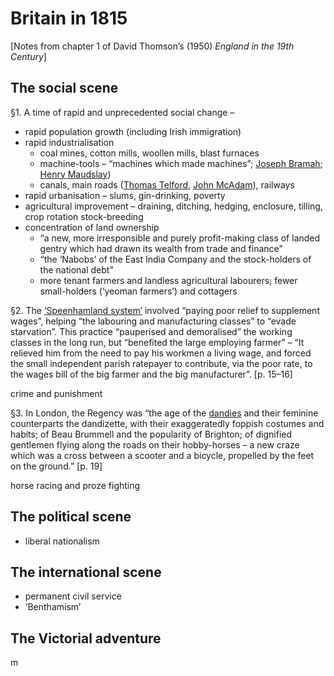 # Britain in 1815

[Notes from chapter 1 of David Thomson’s (1950) *England in the 19th Century*]

## The social scene

§1. A time of rapid and unprecedented social change –
- rapid population growth (including Irish immigration)
- rapid industrialisation
  - coal mines, cotton mills, woollen mills, blast furnaces
  - machine-tools – “machines which made machines”; [Joseph Bramah](https://en.wikipedia.org/wiki/Joseph_Bramah); [Henry Maudslay](https://en.wikipedia.org/wiki/Henry_Maudslay))
  - canals, main roads ([Thomas Telford](https://en.wikipedia.org/wiki/Thomas_Telford), [John McAdam](https://en.wikipedia.org/wiki/John_Loudon_McAdam)), railways
- rapid urbanisation – slums, gin-drinking, poverty
- agricultural improvement – draining, ditching, hedging, enclosure, tilling, crop rotation stock-breeding
- concentration of land ownership
  -  “a new, more irresponsible and purely profit-making class of landed gentry which had drawn its wealth from trade and finance”
  -  “the ‘Nabobs’ of the East India Company and the stock-holders of the national debt”
  -  more tenant farmers and landless agricultural labourers; fewer small-holders (‘yeoman farmers’) and cottagers

§2. The [‘Speenhamland system’](https://en.wikipedia.org/wiki/Speenhamland_system) involved “paying poor relief to supplement wages”, helping “the labouring and manufacturing classes” to “evade starvation”. This practice “pauperised and demoralised” the working classes in the long run, but “benefited the large employing farmer” – “It relieved him from the need to pay his workmen a living wage, and forced the small independent parish ratepayer to contribute, via the poor rate, to the wages bill of the big farmer and the big manufacturer”. [p. 15–16]

crime and punishment

§3. In London, the Regency was “the age of the [dandies](https://en.wikipedia.org/wiki/Dandy) and their feminine counterparts the dandizette, with their exaggeratedly foppish costumes and habits; of Beau Brummell and the popularity of Brighton; of dignified gentlemen flying along the roads on their hobby-horses – a new craze which was a cross between a scooter and a bicycle, propelled by the feet on the ground.” [p. 19]

horse racing and proze fighting

## The political scene

- liberal nationalism

## The international scene

- permanent civil service
- ‘Benthamism’

## The Victorial adventure

m

